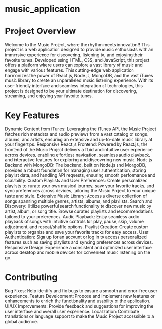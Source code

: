 # music_application
# Project Overview
Welcome to the Music Project, where the rhythm meets innovation!! This project is a web application designed to provide music enthusiasts with an immersive experience for discovering, listening to, and enjoying their favorite tunes. Developed using HTML, CSS, and JavaScript, this project offers a platform where users can explore a vast library of music and engage with various features. This cutting-edge web application harmonizes the power of React.js, Node.js, MongoDB, and the vast iTunes music library to create an unparalleled music listening experience. With its user-friendly interface and seamless integration of technologies, this project is designed to be your ultimate destination for discovering, streaming, and enjoying your favorite tunes.
# Key Features
Dynamic Content from iTunes: Leveraging the iTunes API, the Music Project fetches rich metadata and audio previews from a vast catalog of songs, albums, and artists, ensuring an extensive and up-to-date music library at your fingertips.
Responsive React.js Frontend: Powered by React.js, the frontend of the Music Project delivers a fluid and intuitive user experience across devices, enabling effortless navigation, seamless audio playback, and interactive features for exploring and discovering new music.
Node.js Backend with MongoDB: The backend, built on Node.js and MongoDB, provides a robust foundation for managing user authentication, storing playlist data, and handling API requests, ensuring smooth performance and scalability.
Custom Playlists and User Preferences: Create personalized playlists to curate your own musical journey, save your favorite tracks, and sync preferences across devices, tailoring the Music Project to your unique taste and style.
Extensive Music Library: Access a diverse collection of songs spanning multiple genres, artists, albums, and playlists.
Search and Discovery: Utilize powerful search functionality to discover new music by artist, album, or song title. Browse curated playlists and recommendations tailored to your preferences.
Audio Playback: Enjoy seamless audio playback of songs with intuitive controls for play, pause, skip, volume adjustment, and repeat/shuffle options.
Playlist Creation: Create custom playlists to organize and save your favorite tracks for easy access.
User Authentication: Sign up for an account or log in to access personalized features such as saving playlists and syncing preferences across devices.
Responsive Design: Experience a consistent and optimized user interface across desktop and mobile devices for convenient music listening on the go.
# Contributing
Bug Fixes: Help identify and fix bugs to ensure a smooth and error-free user experience.
Feature Development: Propose and implement new features or enhancements to enrich the functionality and usability of the application.
UI/UX Improvements: Provide feedback and suggestions for improving the user interface and overall user experience.
Localization: Contribute translations or language support to make the Music Project accessible to a global audience.
